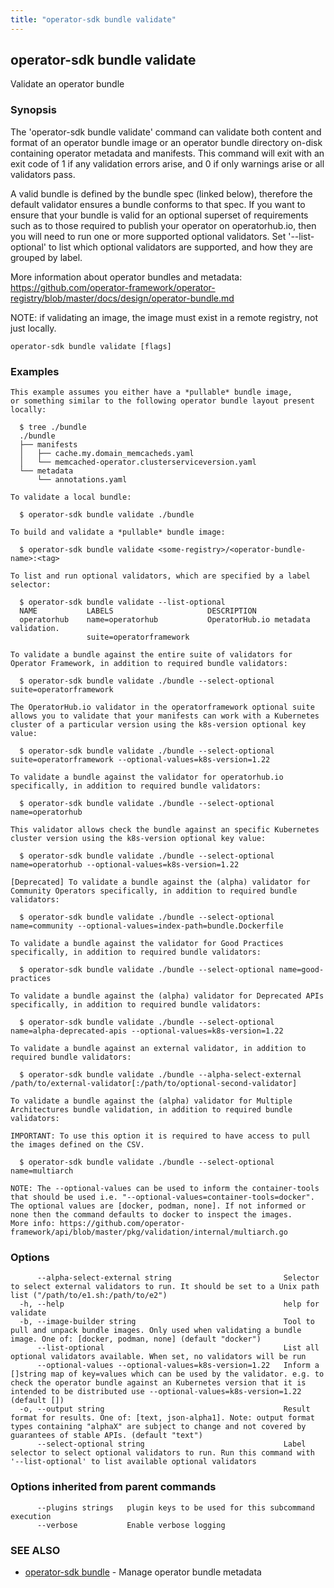 ```yaml
---
title: "operator-sdk bundle validate"
---
```

## operator-sdk bundle validate

Validate an operator bundle

### Synopsis

The 'operator-sdk bundle validate' command can validate both content and format of an operator bundle
image or an operator bundle directory on-disk containing operator metadata and manifests. This command will exit
with an exit code of 1 if any validation errors arise, and 0 if only warnings arise or all validators pass.

A valid bundle is defined by the bundle spec (linked below), therefore the default validator ensures a bundle conforms to
that spec. If you want to ensure that your bundle is valid for an optional superset of requirements such as to those
required to publish your operator on operatorhub.io, then you will need to run one or more supported optional validators.
Set '--list-optional' to list which optional validators are supported, and how they are grouped by label.

More information about operator bundles and metadata:
https://github.com/operator-framework/operator-registry/blob/master/docs/design/operator-bundle.md

NOTE: if validating an image, the image must exist in a remote registry, not just locally.


```
operator-sdk bundle validate [flags]
```

### Examples

```
This example assumes you either have a *pullable* bundle image,
or something similar to the following operator bundle layout present locally:

  $ tree ./bundle
  ./bundle
  ├── manifests
  │   ├── cache.my.domain_memcacheds.yaml
  │   └── memcached-operator.clusterserviceversion.yaml
  └── metadata
      └── annotations.yaml

To validate a local bundle:

  $ operator-sdk bundle validate ./bundle

To build and validate a *pullable* bundle image:

  $ operator-sdk bundle validate <some-registry>/<operator-bundle-name>:<tag>

To list and run optional validators, which are specified by a label selector:

  $ operator-sdk bundle validate --list-optional
  NAME           LABELS                     DESCRIPTION
  operatorhub    name=operatorhub           OperatorHub.io metadata validation.
                 suite=operatorframework

To validate a bundle against the entire suite of validators for Operator Framework, in addition to required bundle validators:

  $ operator-sdk bundle validate ./bundle --select-optional suite=operatorframework

The OperatorHub.io validator in the operatorframework optional suite allows you to validate that your manifests can work with a Kubernetes cluster of a particular version using the k8s-version optional key value:

  $ operator-sdk bundle validate ./bundle --select-optional suite=operatorframework --optional-values=k8s-version=1.22

To validate a bundle against the validator for operatorhub.io specifically, in addition to required bundle validators:

  $ operator-sdk bundle validate ./bundle --select-optional name=operatorhub

This validator allows check the bundle against an specific Kubernetes cluster version using the k8s-version optional key value:

  $ operator-sdk bundle validate ./bundle --select-optional name=operatorhub --optional-values=k8s-version=1.22

[Deprecated] To validate a bundle against the (alpha) validator for Community Operators specifically, in addition to required bundle validators:

  $ operator-sdk bundle validate ./bundle --select-optional name=community --optional-values=index-path=bundle.Dockerfile

To validate a bundle against the validator for Good Practices specifically, in addition to required bundle validators:

  $ operator-sdk bundle validate ./bundle --select-optional name=good-practices

To validate a bundle against the (alpha) validator for Deprecated APIs specifically, in addition to required bundle validators:

  $ operator-sdk bundle validate ./bundle --select-optional name=alpha-deprecated-apis --optional-values=k8s-version=1.22

To validate a bundle against an external validator, in addition to required bundle validators:

  $ operator-sdk bundle validate ./bundle --alpha-select-external /path/to/external-validator[:/path/to/optional-second-validator]

To validate a bundle against the (alpha) validator for Multiple Architectures bundle validation, in addition to required bundle validators:

IMPORTANT: To use this option it is required to have access to pull the images defined on the CSV.

  $ operator-sdk bundle validate ./bundle --select-optional name=multiarch 

NOTE: The --optional-values can be used to inform the container-tools that should be used i.e. "--optional-values=container-tools=docker".
The optional values are [docker, podman, none]. If not informed or none then the command defaults to docker to inspect the images.
More info: https://github.com/operator-framework/api/blob/master/pkg/validation/internal/multiarch.go

```

### Options

```
      --alpha-select-external string                         Selector to select external validators to run. It should be set to a Unix path list ("/path/to/e1.sh:/path/to/e2")
  -h, --help                                                 help for validate
  -b, --image-builder string                                 Tool to pull and unpack bundle images. Only used when validating a bundle image. One of: [docker, podman, none] (default "docker")
      --list-optional                                        List all optional validators available. When set, no validators will be run
      --optional-values --optional-values=k8s-version=1.22   Inform a []string map of key=values which can be used by the validator. e.g. to check the operator bundle against an Kubernetes version that it is intended to be distributed use --optional-values=k8s-version=1.22 (default [])
  -o, --output string                                        Result format for results. One of: [text, json-alpha1]. Note: output format types containing "alphaX" are subject to change and not covered by guarantees of stable APIs. (default "text")
      --select-optional string                               Label selector to select optional validators to run. Run this command with '--list-optional' to list available optional validators
```

### Options inherited from parent commands

```
      --plugins strings   plugin keys to be used for this subcommand execution
      --verbose           Enable verbose logging
```

### SEE ALSO

* [operator-sdk bundle](../operator-sdk_bundle)	 - Manage operator bundle metadata

